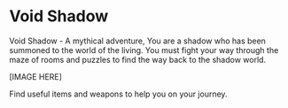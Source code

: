 # Void Shadow
Void Shadow - A mythical adventure, You are a shadow who has been summoned to the world of the living. You must fight your way through the maze of rooms and puzzles to find the way back to the shadow world.

[IMAGE HERE]

Find useful items and weapons to help you on your journey. 
